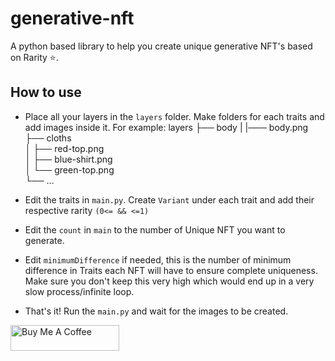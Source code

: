 # generative-nft

A python based library to help you create unique generative NFT's based on Rarity ⭐️.


## How to use

- Place all your layers in the `layers` folder. Make folders for each traits and add images inside it.
  For example:
  layers
  ├── body
  |    |─── body.png
  ├── cloths                    
  │   ├── red-top.png          
  │   ├── blue-shirt.png         
  │   └── green-top.png                
  └── ...

- Edit the traits in `main.py`. Create `Variant` under each trait and add their respective rarity `(0<= && <=1)`
- Edit the `count` in `main` to the number of Unique NFT you want to generate.
- Edit `minimumDifference` if needed, this is the number of minimum difference in Traits each NFT will have to ensure complete uniqueness. Make sure you don't keep this very high which would end up in a very slow process/infinite loop.
- That's it! Run the `main.py` and wait for the images to be created.

<a href="https://www.buymeacoffee.com/kartikay" target="_blank"><img src="https://cdn.buymeacoffee.com/buttons/default-orange.png" alt="Buy Me A Coffee" height="41" width="174"></a>
